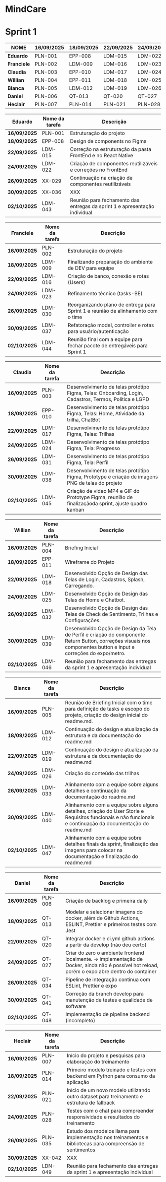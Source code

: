 # MindCare 


# Sprint 1

| **NOME**   | **16/09/2025** | **18/09/2025** | **22/09/2025** | **24/09/2025** | **26/09/2025** | **30/09/2025** | **02/10/2025** |
|-----------|---------------|---------------|---------------|---------------|---------------|---------------|---------------|
| **Eduardo**   | PLN-001 | EPP-008 | LDM-015 | LDM-022 | LDM-029 | XX-036 | LDM-043 |
| **Franciele**    | PLN-002 | LDM-009 | LDM-016 | LDM-023 | LDM-030 | LDM-037 | LDM-044 |
| **Claudia**    | PLN-003 | EPP-010 | LDM-017 | LDM-024 | LDM-031 | LDM-038 | LDM-045 |
| **Willian** | PLN-004 | EPP-011 | LDM-018 | LDM-025 | LDM-032 | LDM-039 | LDM-046 |
| **Bianca**   | PLN-005 | LDM-012 | LDM-019 | LDM-026 | LDM-033 | LDM-040 | LDM-047 |
| **Daniel**   | PLN-006 | QT-013 | QT-020 | QT-027 | QT-034 |QT-041 | QT-048 |
| **Heclair**   | PLN-007 | PLN-014 | PLN-021 | PLN-028 | PLN-035 | XX-042 | LDN-049 |

| **Eduardo**   | **Nome da tarefa** | **Descrição** |
|-----------|---------------|---------------|
| **16/09/2025**   | PLN-001 | Estruturação do projeto |
| **18/09/2025**   | EPP-008 | Design de components no Figma |
| **22/09/2025**   | LDM-015 | Correção na estruturação da pasta FrontEnd e no React Native |
| **24/09/2025**   | LDM-022 | Criação de componentes reutilizáveis e correções no FrontEnd |
| **26/09/2025**   | XX-029 | Continuação na criação de componentes reutilizáveis |
| **30/09/2025**   | XX-036 | XXX |
| **02/10/2025**   | LDM-043 | Reunião para fechamento das entregas da sprint 1 e apresentação individual |

| **Franciele**   | **Nome da tarefa** | **Descrição** |
|-----------|---------------|---------------|
| **16/09/2025**   | PLN-002 | Estruturação do projeto |
| **18/09/2025**   | LDM-009 | Finalizando preparação do ambiente de DEV para equipe |
| **22/09/2025**   | LDM-016 | Criação de banco, conexão e rotas (Users) |
| **24/09/2025**   | LDM-023 | Refinamento técnico (tasks-BE) |
| **26/09/2025**   | LDM-030 | Reorganizando plano de entrega para Sprint 1 e reunião de alinhamento com o time |
| **30/09/2025**   | LDM-037 | Refatoração model, controller e rotas para usuário/autenticação |
| **02/10/2025**   | LDM-044 | Reunião final com a equipe para fechar pacote de entregáveis para Sprint 1 |

| **Claudia**   | **Nome da tarefa** | **Descrição** |
|-----------|---------------|---------------|
| **16/09/2025**   | PLN-003 | Desenvolvimento de telas protótipo Figma, Telas: Onboarding, Login, Cadastros, Termos, Politica e LGPD|
| **18/09/2025**   | EPP-010 | Desenvolvimento de telas protótipo Figma, Telas: Home, Atividade da trilha, ChatBot |
| **22/09/2025**   | LDM-017 | Desenvolvimento de telas protótipo Figma, Telas: Trilhas |
| **24/09/2025**   | LDM-024 | Desenvolvimento de telas protótipo Figma, Tela: Progresso |
| **26/09/2025**   | LDM-031 | Desenvolvimento de telas protótipo Figma, Tela: Perfil |
| **30/09/2025**   | LDM-038 | Desenvolvimento de telas protótipo Figma, Prototype e  criação de imagens PNG de telas do projeto |
| **02/10/2025**   | LDM-045 | Criação de video MP4 e GIF do Prototype Figma, reunião de finalizaçãoda sprint, ajuste quadro kanban|

| **Willian**   | **Nome da tarefa** | **Descrição** |
|-----------|---------------|---------------|
| **16/09/2025**   | PLN-004 | Briefing Inicial |
| **18/09/2025**   | EPP-011 | Wireframe do Projeto |
| **22/09/2025**   | LDM-018 | Desenvolvido Opção de Design das Telas de Login, Cadastros, Splash, Carregando. |
| **24/09/2025**   | LDM-025 | Desenvolvido Opção de Design das Telas de Home e Chatbot. |
| **26/09/2025**   | LDM-032 | Desenvolvido Opção de Design das Telas de Check de Sentimento, Trilhas e Configurações. |
| **30/09/2025**   | LDM-039 | Desenvolvido Opção de Design da Tela de Perfil e criação do componente Return Button, correções visuais nos componentes button e input e correções do expo/metro. |
| **02/10/2025**   | LDM-046 | Reunião para fechamento das entregas da sprint 1 e apresentação individual |

| **Bianca**   | **Nome da tarefa** | **Descrição** |
|-----------|---------------|---------------|
| **16/09/2025**   | PLN-005 | Reunião de Briefing Inicial com o time para definição de tasks e escopo do projeto, criação do design inicial do readme.md. |
| **18/09/2025**   | LDM-012 | Continuação do design e atualização da estrutura e da documentação do readme.md |
| **22/09/2025**   | LDM-019 | Continuação do design e atualização da estrutura e da documentação do readme.md |
| **24/09/2025**   | LDM-026 | Criação do conteúdo das trilhas |
| **26/09/2025**   | LDM-033 | Alinhamento com a equipe sobre alguns detalhes e continuação da documentação do readme.md |
| **30/09/2025**   | LDM-040 | Alinhamento com a equipe sobre alguns detalhes, criação do User Storie e Requisitos funcionais e não funcionais e continuação da documentação do readme.md |
| **02/10/2025**   | LDM-047 | Alinhamento com a equipe sobre detalhes finais da sprint, finalização das imagens para colocar na documentação e finalização do readme.md |

| **Daniel**   | **Nome da tarefa** | **Descrição** |
|-----------|---------------|---------------|
| **16/09/2025**   | PLN-006 | Criação de backlog e primeira daily |
| **18/09/2025**   | QT-013 | Modelar e selecionar imagens do docker, além de Github Actions, ESLINT, Prettier e primeiros testes com Jest |
| **22/09/2025**   | QT-020 | Integrar docker e ci.yml github actions a partir da develop (não deu certo) |
| **24/09/2025**   | QT-027 | Criar do zero o ambiente frontend localmente. -> implementação de Docker, ainda não é possível hot reload, porém o expo abre dentro do container |
| **26/09/2025**   | QT-034 | Pipeline de integração contínua com ESLint, Prettier e expo |
| **30/09/2025**   | QT-041 | Correção da branch develop para manutenção de testes e qualidade de software |
| **02/10/2025**   | QT-048 | Implementação de pipeline backend (incompleto) |

| **Heclair**   | **Nome da tarefa** | **Descrição** |
|-----------|---------------|---------------|
| **16/09/2025**   | PLN-007 | Início do projeto e pesquisas para elaboração do treinamento |
| **18/09/2025**   | PLN-014 | Primeiro modelo treinado e testes com backend em Python para consumo da aplicação |
| **22/09/2025**   | PLN-021 | Início de um novo modelo utilizando outro dataset para treinamento e estrutura de fallback |
| **24/09/2025**   | PLN-028 | Testes com o chat para compreender responsividade e resultados do treinamento |
| **26/09/2025**   | PLN-035 | Estudo dos modelos llama para implementação nos treinamentos e bibliotecas para compreensão de sentimentos |
| **30/09/2025**   | XX-042 | XXX |
| **02/10/2025**   | LDN-049 | Reunião para fechamento das entregas da sprint 1 e apresentação individual |